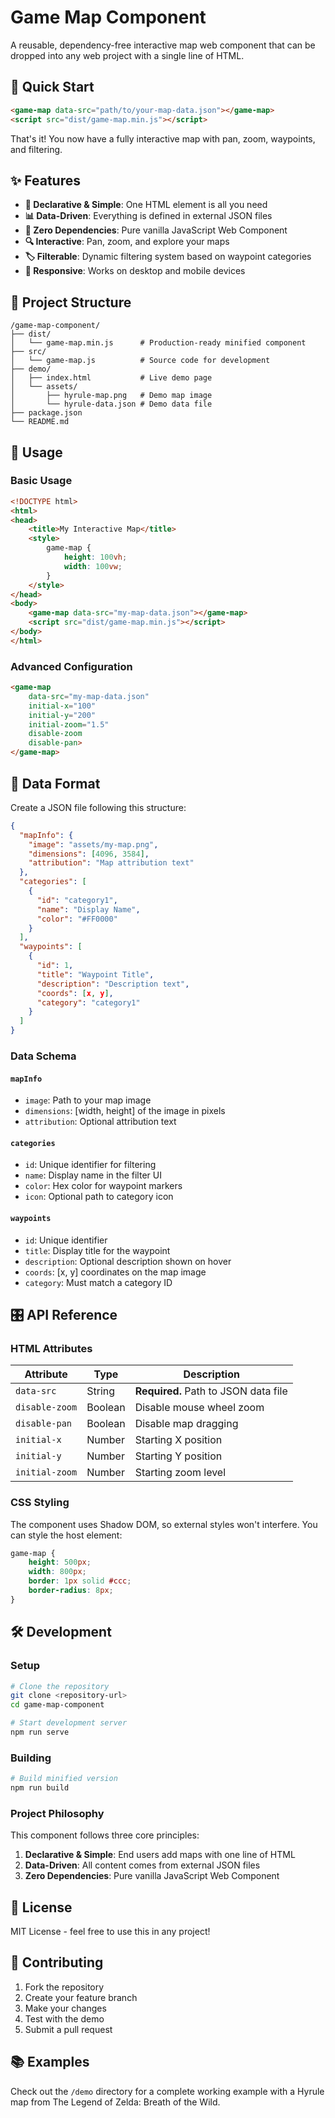 # Game Map Component

A reusable, dependency-free interactive map web component that can be dropped into any web project with a single line of HTML.

## 🚀 Quick Start

```html
<game-map data-src="path/to/your-map-data.json"></game-map>
<script src="dist/game-map.min.js"></script>
```

That's it! You now have a fully interactive map with pan, zoom, waypoints, and filtering.

## ✨ Features

- **🎯 Declarative & Simple**: One HTML element is all you need
- **📊 Data-Driven**: Everything is defined in external JSON files
- **🚫 Zero Dependencies**: Pure vanilla JavaScript Web Component
- **🔍 Interactive**: Pan, zoom, and explore your maps
- **🏷️ Filterable**: Dynamic filtering system based on waypoint categories
- **📱 Responsive**: Works on desktop and mobile devices

## 📁 Project Structure

```
/game-map-component/
├── dist/
│   └── game-map.min.js      # Production-ready minified component
├── src/
│   └── game-map.js          # Source code for development
├── demo/
│   ├── index.html           # Live demo page
│   └── assets/
│       ├── hyrule-map.png   # Demo map image
│       └── hyrule-data.json # Demo data file
├── package.json
└── README.md
```

## 🔧 Usage

### Basic Usage

```html
<!DOCTYPE html>
<html>
<head>
    <title>My Interactive Map</title>
    <style>
        game-map { 
            height: 100vh; 
            width: 100vw; 
        }
    </style>
</head>
<body>
    <game-map data-src="my-map-data.json"></game-map>
    <script src="dist/game-map.min.js"></script>
</body>
</html>
```

### Advanced Configuration

```html
<game-map 
    data-src="my-map-data.json"
    initial-x="100"
    initial-y="200" 
    initial-zoom="1.5"
    disable-zoom
    disable-pan>
</game-map>
```

## 📝 Data Format

Create a JSON file following this structure:

```json
{
  "mapInfo": {
    "image": "assets/my-map.png",
    "dimensions": [4096, 3584],
    "attribution": "Map attribution text"
  },
  "categories": [
    { 
      "id": "category1", 
      "name": "Display Name", 
      "color": "#FF0000" 
    }
  ],
  "waypoints": [
    {
      "id": 1,
      "title": "Waypoint Title",
      "description": "Description text",
      "coords": [x, y],
      "category": "category1"
    }
  ]
}
```

### Data Schema

#### `mapInfo`
- `image`: Path to your map image
- `dimensions`: [width, height] of the image in pixels
- `attribution`: Optional attribution text

#### `categories`  
- `id`: Unique identifier for filtering
- `name`: Display name in the filter UI
- `color`: Hex color for waypoint markers
- `icon`: Optional path to category icon

#### `waypoints`
- `id`: Unique identifier
- `title`: Display title for the waypoint
- `description`: Optional description shown on hover
- `coords`: [x, y] coordinates on the map image
- `category`: Must match a category ID

## 🎛️ API Reference

### HTML Attributes

| Attribute | Type | Description |
|-----------|------|-------------|
| `data-src` | String | **Required.** Path to JSON data file |
| `disable-zoom` | Boolean | Disable mouse wheel zoom |
| `disable-pan` | Boolean | Disable map dragging |
| `initial-x` | Number | Starting X position |
| `initial-y` | Number | Starting Y position |  
| `initial-zoom` | Number | Starting zoom level |

### CSS Styling

The component uses Shadow DOM, so external styles won't interfere. You can style the host element:

```css
game-map {
    height: 500px;
    width: 800px;
    border: 1px solid #ccc;
    border-radius: 8px;
}
```

## 🛠️ Development

### Setup
```bash
# Clone the repository
git clone <repository-url>
cd game-map-component

# Start development server
npm run serve
```

### Building
```bash
# Build minified version
npm run build
```

### Project Philosophy

This component follows three core principles:

1. **Declarative & Simple**: End users add maps with one line of HTML
2. **Data-Driven**: All content comes from external JSON files 
3. **Zero Dependencies**: Pure vanilla JavaScript Web Component

## 📄 License

MIT License - feel free to use this in any project!

## 🤝 Contributing

1. Fork the repository
2. Create your feature branch
3. Make your changes
4. Test with the demo
5. Submit a pull request

## 📚 Examples

Check out the `/demo` directory for a complete working example with a Hyrule map from The Legend of Zelda: Breath of the Wild.